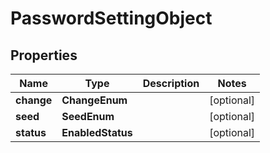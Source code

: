 

# PasswordSettingObject


## Properties

| Name | Type | Description | Notes |
|------------ | ------------- | ------------- | -------------|
|**change** | **ChangeEnum** |  |  [optional] |
|**seed** | **SeedEnum** |  |  [optional] |
|**status** | **EnabledStatus** |  |  [optional] |



